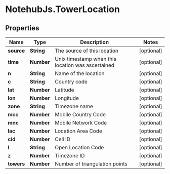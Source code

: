 # NotehubJs.TowerLocation

## Properties

| Name       | Type       | Description                                       | Notes      |
| ---------- | ---------- | ------------------------------------------------- | ---------- |
| **source** | **String** | The source of this location                       | [optional] |
| **time**   | **Number** | Unix timestamp when this location was ascertained | [optional] |
| **n**      | **String** | Name of the location                              | [optional] |
| **c**      | **String** | Country code                                      | [optional] |
| **lat**    | **Number** | Latitude                                          | [optional] |
| **lon**    | **Number** | Longitude                                         | [optional] |
| **zone**   | **String** | Timezone name                                     | [optional] |
| **mcc**    | **Number** | Mobile Country Code                               | [optional] |
| **mnc**    | **Number** | Mobile Network Code                               | [optional] |
| **lac**    | **Number** | Location Area Code                                | [optional] |
| **cid**    | **Number** | Cell ID                                           | [optional] |
| **l**      | **String** | Open Location Code                                | [optional] |
| **z**      | **Number** | Timezone ID                                       | [optional] |
| **towers** | **Number** | Number of triangulation points                    | [optional] |
